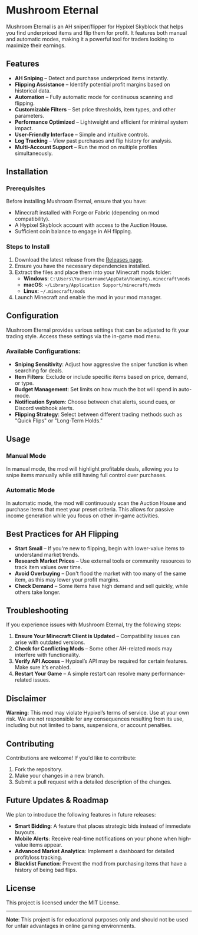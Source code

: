 
# Mushroom Eternal

Mushroom Eternal is an AH sniper/flipper for Hypixel Skyblock that helps you find underpriced items and flip them for profit. It features both manual and automatic modes, making it a powerful tool for traders looking to maximize their earnings.

## Features

- **AH Sniping** – Detect and purchase underpriced items instantly.
- **Flipping Assistance** – Identify potential profit margins based on historical data.
- **Automation** – Fully automatic mode for continuous scanning and flipping.
- **Customizable Filters** – Set price thresholds, item types, and other parameters.
- **Performance Optimized** – Lightweight and efficient for minimal system impact.
- **User-Friendly Interface** – Simple and intuitive controls.
- **Log Tracking** – View past purchases and flip history for analysis.
- **Multi-Account Support** – Run the mod on multiple profiles simultaneously.

## Installation

### Prerequisites

Before installing Mushroom Eternal, ensure that you have:

- Minecraft installed with Forge or Fabric (depending on mod compatibility).
- A Hypixel Skyblock account with access to the Auction House.
- Sufficient coin balance to engage in AH flipping.

### Steps to Install

1. Download the latest release from the [Releases page](#).
2. Ensure you have the necessary dependencies installed.
3. Extract the files and place them into your Minecraft mods folder:
   - **Windows**: `C:\Users\YourUsername\AppData\Roaming\.minecraft\mods`
   - **macOS**: `~/Library/Application Support/minecraft/mods`
   - **Linux**: `~/.minecraft/mods`
4. Launch Minecraft and enable the mod in your mod manager.

## Configuration

Mushroom Eternal provides various settings that can be adjusted to fit your trading style. Access these settings via the in-game mod menu.

### Available Configurations:
- **Sniping Sensitivity**: Adjust how aggressive the sniper function is when searching for deals.
- **Item Filters**: Exclude or include specific items based on price, demand, or type.
- **Budget Management**: Set limits on how much the bot will spend in auto-mode.
- **Notification System**: Choose between chat alerts, sound cues, or Discord webhook alerts.
- **Flipping Strategy**: Select between different trading methods such as "Quick Flips" or "Long-Term Holds."

## Usage

### Manual Mode

In manual mode, the mod will highlight profitable deals, allowing you to snipe items manually while still having full control over purchases.

### Automatic Mode

In automatic mode, the mod will continuously scan the Auction House and purchase items that meet your preset criteria. This allows for passive income generation while you focus on other in-game activities.

## Best Practices for AH Flipping

- **Start Small** – If you're new to flipping, begin with lower-value items to understand market trends.
- **Research Market Prices** – Use external tools or community resources to track item values over time.
- **Avoid Overbuying** – Don't flood the market with too many of the same item, as this may lower your profit margins.
- **Check Demand** – Some items have high demand and sell quickly, while others take longer.

## Troubleshooting

If you experience issues with Mushroom Eternal, try the following steps:

1. **Ensure Your Minecraft Client is Updated** – Compatibility issues can arise with outdated versions.
2. **Check for Conflicting Mods** – Some other AH-related mods may interfere with functionality.
3. **Verify API Access** – Hypixel’s API may be required for certain features. Make sure it’s enabled.
4. **Restart Your Game** – A simple restart can resolve many performance-related issues.

## Disclaimer

**Warning**: This mod may violate Hypixel’s terms of service. Use at your own risk. We are not responsible for any consequences resulting from its use, including but not limited to bans, suspensions, or account penalties.

## Contributing

Contributions are welcome! If you'd like to contribute:

1. Fork the repository.
2. Make your changes in a new branch.
3. Submit a pull request with a detailed description of the changes.

## Future Updates & Roadmap

We plan to introduce the following features in future releases:

- **Smart Bidding**: A feature that places strategic bids instead of immediate buyouts.
- **Mobile Alerts**: Receive real-time notifications on your phone when high-value items appear.
- **Advanced Market Analytics**: Implement a dashboard for detailed profit/loss tracking.
- **Blacklist Function**: Prevent the mod from purchasing items that have a history of being bad flips.

## License

This project is licensed under the MIT License.

---

**Note**: This project is for educational purposes only and should not be used for unfair advantages in online gaming environments.

